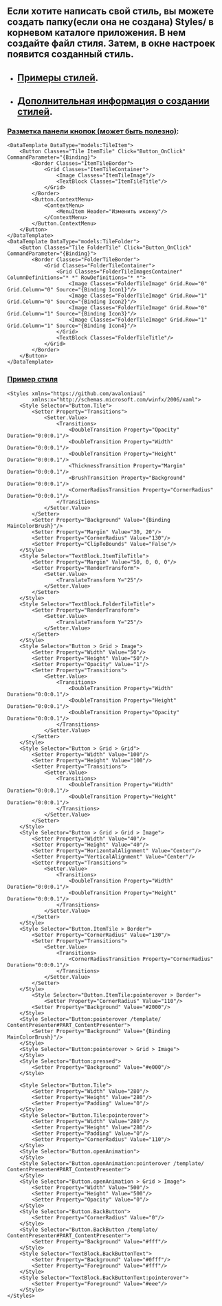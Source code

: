 ## Если хотите написать свой стиль, вы можете создать папку(если она не создана) Styles/ в корневом каталоге приложения. В нем создайте файл стиля. Затем, в окне настроек появится созданный стиль.
- ## [Примеры стилей](https://github.com/OOjeser/DesktopTiles/tree/master/AvaloniaApplication1/Styles). 
- ## [Дополнительная информация о создании стилей](https://docs.avaloniaui.net/docs/styling).
### [Разметка панели кнопок (может быть полезно)](https://github.com/OOjeser/DesktopTiles/blob/master/AvaloniaApplication1/Views/MainWindow.axaml):
    <DataTemplate DataType="models:TileItem">
        <Button Classes="Tile ItemTile" Click="Button_OnClick" CommandParameter="{Binding}">
            <Border Classes="ItemTileBorder">
                <Grid Classes="ItemTileContainer">
                    <Image Classes="ItemTileImage"/>
                    <TextBlock Classes="ItemTileTitle"/>
                </Grid>
            </Border>
            <Button.ContextMenu>
                <ContextMenu>
                    <MenuItem Header="Изменить иконку"/>
                </ContextMenu>
            </Button.ContextMenu>
        </Button>
    </DataTemplate>
    <DataTemplate DataType="models:TileFolder">
        <Button Classes="Tile FolderTile" Click="Button_OnClick" CommandParameter="{Binding}">
            <Border Classes="FolderTileBorder">
                <Grid Classes="FolderTileContainer">
                    <Grid Classes="FolderTileImagesContainer" ColumnDefinitions="* *" RowDefinitions="* *">
                        <Image Classes="FolderTileImage" Grid.Row="0" Grid.Column="0" Source="{Binding Icon1}"/>
                        <Image Classes="FolderTileImage" Grid.Row="1" Grid.Column="0" Source="{Binding Icon2}"/>
                        <Image Classes="FolderTileImage" Grid.Row="0" Grid.Column="1" Source="{Binding Icon3}"/>
                        <Image Classes="FolderTileImage" Grid.Row="1" Grid.Column="1" Source="{Binding Icon4}"/>
                    </Grid>
                    <TextBlock Classes="FolderTileTitle"/>
                </Grid>
            </Border>
        </Button>
    </DataTemplate>
### [Пример стиля](https://github.com/OOjeser/DesktopTiles/blob/master/AvaloniaApplication1/Styles/AndroidStyle.axaml)
    <Styles xmlns="https://github.com/avaloniaui"
            xmlns:x="http://schemas.microsoft.com/winfx/2006/xaml">
        <Style Selector="Button.Tile">
            <Setter Property="Transitions">
                <Setter.Value>
                    <Transitions>
                        <DoubleTransition Property="Opacity" Duration="0:0:0.1"/>
                        <DoubleTransition Property="Width" Duration="0:0:0.1"/>
                        <DoubleTransition Property="Height" Duration="0:0:0.1"/>
                        <ThicknessTransition Property="Margin" Duration="0:0:0.1"/>
                        <BrushTransition Property="Background" Duration="0:0:0.1"/>
                        <CornerRadiusTransition Property="CornerRadius" Duration="0:0:0.1"/>
                    </Transitions>
                </Setter.Value>
            </Setter>
            <Setter Property="Background" Value="{Binding MainColorBrush}"/>
            <Setter Property="Margin" Value="30, 20"/>
            <Setter Property="CornerRadius" Value="130"/>
            <Setter Property="ClipToBounds" Value="False"/>
        </Style>
        <Style Selector="TextBlock.ItemTileTitle">
            <Setter Property="Margin" Value="50, 0, 0, 0"/>
            <Setter Property="RenderTransform">
                <Setter.Value>
                    <TranslateTransform Y="25"/>
                </Setter.Value>
            </Setter>
        </Style>
        <Style Selector="TextBlock.FolderTileTitle">
            <Setter Property="RenderTransform">
                <Setter.Value>
                    <TranslateTransform Y="25"/>
                </Setter.Value>
            </Setter>
        </Style>
        <Style Selector="Button > Grid > Image">
            <Setter Property="Width" Value="50"/>
            <Setter Property="Height" Value="50"/>
            <Setter Property="Opacity" Value="1"/>
            <Setter Property="Transitions">
                <Setter.Value>
                    <Transitions>
                        <DoubleTransition Property="Width" Duration="0:0:0.1"/>
                        <DoubleTransition Property="Height" Duration="0:0:0.1"/>
                        <DoubleTransition Property="Opacity" Duration="0:0:0.1"/>
                    </Transitions>
                </Setter.Value>
            </Setter>
        </Style>
        <Style Selector="Button > Grid > Grid">
            <Setter Property="Width" Value="100"/>
            <Setter Property="Height" Value="100"/>
            <Setter Property="Transitions">
                <Setter.Value>
                    <Transitions>
                        <DoubleTransition Property="Width" Duration="0:0:0.1"/>
                        <DoubleTransition Property="Height" Duration="0:0:0.1"/>
                    </Transitions>
                </Setter.Value>
            </Setter>
        </Style>
        <Style Selector="Button > Grid > Grid > Image">
            <Setter Property="Width" Value="40"/>
            <Setter Property="Height" Value="40"/>
            <Setter Property="HorizontalAlignment" Value="Center"/>
            <Setter Property="VerticalAlignment" Value="Center"/>
            <Setter Property="Transitions">
                <Setter.Value>
                    <Transitions>
                        <DoubleTransition Property="Width" Duration="0:0:0.1"/>
                        <DoubleTransition Property="Height" Duration="0:0:0.1"/>
                    </Transitions>
                </Setter.Value>
            </Setter>
        </Style>
        <Style Selector="Button.ItemTile > Border">
            <Setter Property="CornerRadius" Value="130"/>
            <Setter Property="Transitions">
                <Setter.Value>
                    <Transitions>
                        <CornerRadiusTransition Property="CornerRadius" Duration="0:0:0.1"/>
                    </Transitions>
                </Setter.Value>
            </Setter>
        </Style>
            <Style Selector="Button.ItemTile:pointerover > Border">
                <Setter Property="CornerRadius" Value="110"/>
            <Setter Property="Background" Value="#2000"/>
        </Style>
        <Style Selector="Button:pointerover /template/ ContentPresenter#PART_ContentPresenter">
            <Setter Property="Background" Value="{Binding MainColorBrush}"/>
        </Style>
        <Style Selector="Button:pointerover > Grid > Image">
        </Style>
        <Style Selector="Button:pressed">
            <Setter Property="Background" Value="#e000"/>
        </Style>

        <Style Selector="Button.Tile">
            <Setter Property="Width" Value="280"/>
            <Setter Property="Height" Value="280"/>
            <Setter Property="Padding" Value="0"/>
        </Style>
        <Style Selector="Button.Tile:pointerover">
            <Setter Property="Width" Value="280"/>
            <Setter Property="Height" Value="280"/>
            <Setter Property="Padding" Value="0"/>
            <Setter Property="CornerRadius" Value="110"/>
        </Style>
        <Style Selector="Button.openAnimation">
        </Style>
        <Style Selector="Button.openAnimation:pointerover /template/ ContentPresenter#PART_ContentPresenter">
        </Style>
        <Style Selector="Button.openAnimation > Grid > Image">
            <Setter Property="Width" Value="500"/>
            <Setter Property="Height" Value="500"/>
            <Setter Property="Opacity" Value="0"/>
        </Style>
        <Style Selector="Button.BackButton">
            <Setter Property="CornerRadius" Value="0"/>
        </Style>
        <Style Selector="Button.BackButton /template/ ContentPresenter#PART_ContentPresenter">
            <Setter Property="Background" Value="#fff"/>
        </Style>
        <Style Selector="TextBlock.BackButtonText">
            <Setter Property="Background" Value="#0fff"/>
            <Setter Property="Foreground" Value="#fff"/>
        </Style>
        <Style Selector="TextBlock.BackButtonText:pointerover">
            <Setter Property="Foreground" Value="#eee"/>
        </Style>
    </Styles>
